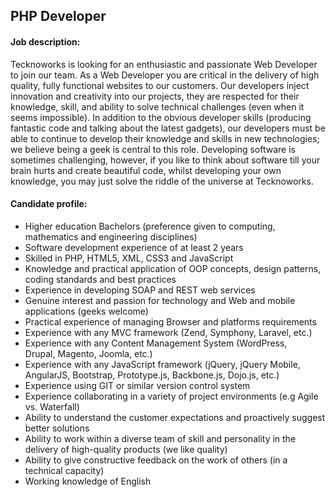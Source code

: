 ## PHP Developer

#### Job description:

Tecknoworks is looking for an enthusiastic and passionate Web Developer to join our team. As a Web Developer you are critical in the delivery of high quality, fully functional websites to our customers. Our developers inject innovation and creativity into our projects, they are respected for their knowledge, skill, and ability to solve technical challenges (even when it seems impossible). In addition to the obvious developer skills (producing fantastic code and talking about the latest gadgets), our developers must be able to continue to develop their knowledge and skills in new technologies; we believe being a geek is central to this role. Developing software is sometimes challenging, however, if you like to think about software till your brain hurts and create beautiful code, whilst developing your own knowledge, you may just solve the riddle of the universe at Tecknoworks.

#### Candidate profile:

*   Higher education Bachelors (preference given to computing, mathematics and engineering disciplines) 
*   Software development experience of at least 2 years 
*   Skilled in PHP, HTML5, XML, CSS3 and JavaScript 
*   Knowledge and practical application of OOP concepts, design patterns, coding standards and best practices 
*   Experience in developing SOAP and REST web services 
*   Genuine interest and passion for technology and Web and mobile applications (geeks welcome) 
*   Practical experience of managing Browser and platforms requirements 
*   Experience with any MVC framework (Zend, Symphony, Laravel, etc.) 
*   Experience with any Content Management System (WordPress, Drupal, Magento, Joomla, etc.) 
*   Experience with any JavaScript framework (jQuery, jQuery Mobile, AngularJS, Bootstrap, Prototype.js, Backbone.js, Dojo.js, etc.) 
*   Experience using GIT or similar version control system 
*   Experience collaborating in a variety of project environments (e.g Agile vs. Waterfall) 
*   Ability to understand the customer expectations and proactively suggest better solutions 
*   Ability to work within a diverse team of skill and personality in the delivery of high-quality products (we like quality) 
*   Ability to give constructive feedback on the work of others (in a technical capacity) 
*   Working knowledge of English
